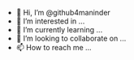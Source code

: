 - 👋 Hi, I’m @github4maninder
- 👀 I’m interested in ...
- 🌱 I’m currently learning ...
- 💞️ I’m looking to collaborate on ...
- 📫 How to reach me ...

<!---
github4maninder/github4maninder is a ✨ special ✨ repository because its `README.md` (this file) appears on your GitHub profile.
You can click the Preview link to take a look at your changes.
--->
